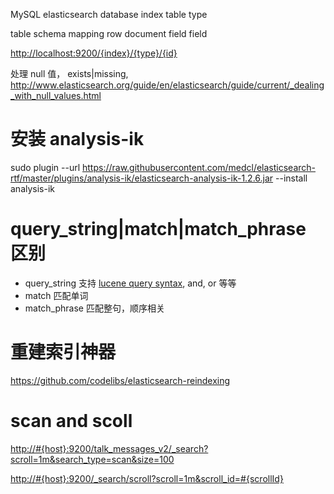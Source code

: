 MySQL elasticsearch database index table type

table schema mapping row document field field

<http://localhost:9200/{index}/{type}/{id}>

处理 null 值， exists|missing, <http://www.elasticsearch.org/guide/en/elasticsearch/guide/current/_dealing_with_null_values.html>

# 安装 analysis-ik

sudo plugin --url <https://raw.githubusercontent.com/medcl/elasticsearch-rtf/master/plugins/analysis-ik/elasticsearch-analysis-ik-1.2.6.jar> --install analysis-ik

# query_string|match|match_phrase 区别

- query_string 支持 [lucene query syntax](http://www.lucenetutorial.com/lucene-query-syntax.html), and, or 等等
- match 匹配单词
- match_phrase 匹配整句，顺序相关

# 重建索引神器

<https://github.com/codelibs/elasticsearch-reindexing>

# scan and scoll

<http://#{host}:9200/talk_messages_v2/_search?scroll=1m&search_type=scan&size=100>

<http://#{host}:9200/_search/scroll?scroll=1m&scroll_id=#{scrollId}>
